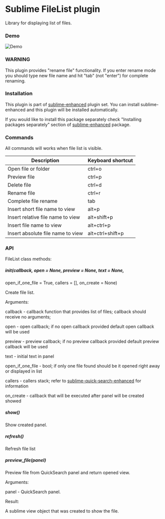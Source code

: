 # Sublime FileList plugin

Library for displaying list of files.


### Demo

![Demo](https://raw.github.com/shagabutdinov/sublime-file-list/master/demo/demo.gif "Demo")


### WARNING

This plugin provides "rename file" functionality. If you enter rename mode you
should type new file name and hit "tab" (not "enter") for complete renaming.

### Installation

This plugin is part of [sublime-enhanced](http://github.com/shagabutdinov/sublime-enhanced)
plugin set. You can install sublime-enhanced and this plugin will be installed
automatically.

If you would like to install this package separately check "Installing packages
separately" section of [sublime-enhanced](http://github.com/shagabutdinov/sublime-enhanced)
package.


### Commands

All commands will works when file list is visible.

| Description                       | Keyboard shortcut |
|-----------------------------------|-------------------|
| Open file or folder               | ctrl+o            |
| Preview file                      | ctrl+p            |
| Delete file                       | ctrl+d            |
| Rename file                       | ctrl+r            |
| Complete file rename              | tab               |
| Insert short file name to view    | alt+p             |
| Insert relative file name to view | alt+shift+p       |
| Insert file name to view          | alt+ctrl+p        |
| Insert absolute file name to view | alt+ctrl+shift+p  |


### API

FileList class methods:


##### __init__(callback, open = None, preview = None, text = None,
  open_if_one_file = True, callers = [], on_create = None)

Create file list.

Arguments:

  callback - callback function that provides list of files; callback should
  receive no arguments;

  open - open callback; if no open callback provided default open callback will
  be used

  preview - preview callback; if no preview callback provided default preview
  callback will be used

  text - initial text in panel

  open_if_one_file - bool; if only one file found should be it opened right away
  or displayed in list

  callers - callers stack; refer to [sublime-quick-search-enhanced](htt://github.com/shagabutdinov/sublime-quick-search-enhanced)
  for information

  on_create - callback that will be executed after panel will be created showed


##### show()

Show created panel.


##### refresh()

Refresh file list


##### preview_file(panel)

Preview file from QuickSearch panel and return opened view.

Arguments:

  panel - QuickSearch panel.

Result:

  A sublime view object that was created to show the file.

